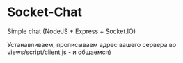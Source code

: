 # Socket-Chat
Simple chat (NodeJS + Express + Socket.IO)

Устанавливаем, прописываем адрес вашего сервера во views/script/client.js - и общаемся)
